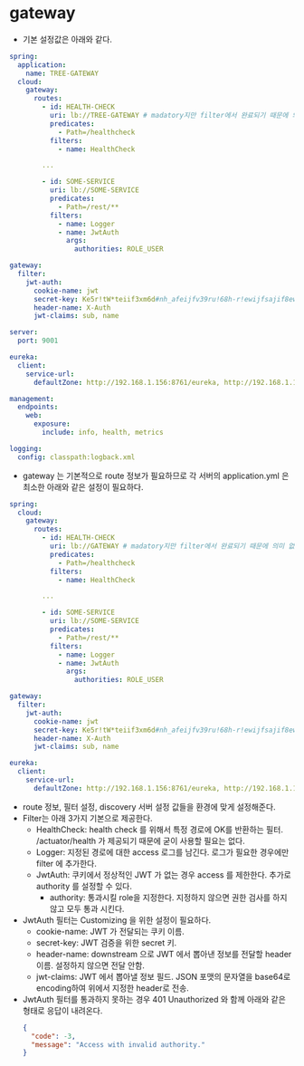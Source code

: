 # gateway

- 기본 설정값은 아래와 같다.

```yml
spring:
  application:
    name: TREE-GATEWAY
  cloud:
    gateway:
      routes:
        - id: HEALTH-CHECK
          uri: lb://TREE-GATEWAY # madatory지만 filter에서 완료되기 때문에 의미 없음.
          predicates:
            - Path=/healthcheck
          filters:
            - name: HealthCheck

        ...

        - id: SOME-SERVICE
          uri: lb://SOME-SERVICE
          predicates:
            - Path=/rest/**
          filters:
            - name: Logger
            - name: JwtAuth
              args:
                authorities: ROLE_USER

gateway:
  filter:
    jwt-auth:
      cookie-name: jwt
      secret-key: Ke5r!tW*teiif3xm6d#nh_afeijfv39ru!68h-r!ewijfsajif8ewjh5dw2m2dwk # authservice가 제공하는 key값과 같아야 한다.
      header-name: X-Auth
      jwt-claims: sub, name

server:
  port: 9001

eureka:
  client:
    service-url:
      defaultZone: http://192.168.1.156:8761/eureka, http://192.168.1.103:8761/eureka

management:
  endpoints:
    web:
      exposure:
        include: info, health, metrics

logging:
  config: classpath:logback.xml
```

- gateway 는 기본적으로 route 정보가 필요하므로 각 서버의 application.yml 은 최소한 아래와 같은 설정이 필요하다.

```yml
spring:
  cloud:
    gateway:
      routes:
        - id: HEALTH-CHECK
          uri: lb://GATEWAY # madatory지만 filter에서 완료되기 때문에 의미 없음.
          predicates:
            - Path=/healthcheck
          filters:
            - name: HealthCheck

        ...

        - id: SOME-SERVICE
          uri: lb://SOME-SERVICE
          predicates:
            - Path=/rest/**
          filters:
            - name: Logger
            - name: JwtAuth
              args:
                authorities: ROLE_USER

gateway:
  filter:
    jwt-auth:
      cookie-name: jwt
      secret-key: Ke5r!tW*teiif3xm6d#nh_afeijfv39ru!68h-r!ewijfsajif8ewjh5dw2m2dwk
      header-name: X-Auth
      jwt-claims: sub, name

eureka:
  client:
    service-url:
      defaultZone: http://192.168.1.156:8761/eureka, http://192.168.1.103:8761/eureka
```

- route 정보, 필터 설정, discovery 서버 설정 값들을 환경에 맞게 설정해준다.
- Filter는 아래 3가지 기본으로 제공한다.
  - HealthCheck: health check 를 위해서 특정 경로에 OK를 반환하는 필터. /actuator/health 가 제공되기 때문에 굳이 사용할 필요는 없다.
  - Logger: 지정된 경로에 대한 access 로그를 남긴다. 로그가 필요한 경우에만 filter 에 추가한다.
  - JwtAuth: 쿠키에서 정상적인 JWT 가 없는 경우 access 를 제한한다. 추가로 authority 를 설정할 수 있다.
    - authority: 통과시킬 role을 지정한다. 지정하지 않으면 권한 검사를 하지 않고 모두 통과 시킨다.
- JwtAuth 필터는 Customizing 을 위한 설정이 필요하다.
  - cookie-name: JWT 가 전달되는 쿠키 이름.
  - secret-key: JWT 검증을 위한 secret 키.
  - header-name: downstream 으로 JWT 에서 뽑아낸 정보를 전달할 header 이름. 설정하지 않으면 전달 안함.
  - jwt-claims: JWT 에서 뽑아낼 정보 필드. JSON 포맷의 문자열을 base64로 encoding하여 위에서 지정한 header로 전송.
- JwtAuth 필터를 통과하지 못하는 경우 401 Unauthorized 와 함께 아래와 같은 형태로 응답이 내려온다.
  ```JSON
  {
    "code": -3,
    "message": "Access with invalid authority."          
  }
  ```